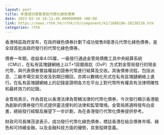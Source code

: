 ```yaml
---
layout: post
title: 本港成功發售首批代幣化綠色債券
date: 2023-02-16 18:11:49.000000000 +08:00
link: https://news.rthk.hk/rthk/ch/component/k2/1688186-20230216.htm
categories: rthk
---
```


香港特區政府宣布，在政府綠色債券計劃下成功發售8億港元代幣化綠色債券，是全球首批由政府發行的代幣化綠色債券。

債券一年期，收益率4.05厘，一級發行通過金管局債務工具中央結算系統（CMU），在私有區塊鏈網絡上以T+1貨銀兩訖（DvP）方式對金管局發行的現金代幣，與代表債券實益權益的證券代幣進行結算及交收。其後債券流程，包括派息、二級市場交易交收及到期日贖回，亦將以數碼化形式在私有區塊鏈網絡上進行。在私有區塊鏈網絡上的記錄是證明各方在平台上對代幣所有權具有法律明確性和最終效力的記錄。

金管局表示，作為首批以香港法律為管轄法律的代幣化債券，今次發行顯示香港能為創新的債券發行形式提供靈活便利的法律和監管環境。金管局將適時發布白皮書，總結發行經驗及展望下一步計劃，為在香港發行代幣化債券提供參考。

財政司司長陳茂波表示，成功發行代幣化綠色債券，標誌香港在結合債券市場、綠色和可持續金融，以及金融科技方面的優勢，具里程碑意義。
